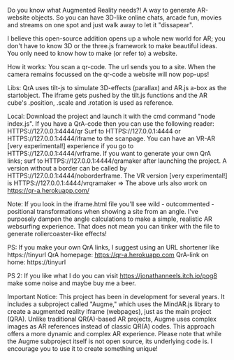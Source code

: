 Do you know what Augmented Reality needs?! 
A way to generate AR-website objects. So you can have 3D-like online chats, arcade fun, movies and streams on one spot and just walk away to let it "dissapear". 

I believe this open-source addition opens up a whole new world for AR; you don't have to know 3D or the three.js framework to make beautiful ideas. You only need to know how to make (or refer to) a website.

How it works: 
You scan a qr-code. The url sends you to a site. When the camera remains focussed on the qr-code a website will now pop-ups! 

Libs:
QrA uses tilt-js to simulate 3D-effects (parallax) and AR.js a-box as the startobject. 
The iframe gets pushed by the tilt.js functions and the AR cube's .position, .scale and .rotation is used as reference.

Local:
Download the project and launch it with the cmd command "node index.js".
If you have a QrA-code then you can use the following reader: HTTPS://127.0.0.1:4444/qr
Surf to  HTTPS://127.0.0.1:4444 or HTTPS://127.0.0.1:4444/iframe to the scanpage. 
You can have an VR-AR [very experimental!] experience if you go to  HTTPS://127.0.0.1:4444/vrframe.
If you want to generate your own QrA links; surf to  HTTPS://127.0.0.1:4444/qramaker after launching the project. 
A version without a border can be called by HTTPS://127.0.0.1:4444/noborderframe.
The VR version [very experimental!] is  HTTPS://127.0.0.1:4444/vrqramaker
=> The above urls also work on https://qr-a.herokuapp.com/ 


Note:
If you look in the iframe.html file you'll see wild - outcommented - positional transformations when showing a site from an angle. I've purposely dampen the angle calculations to make a simple, realistic AR websurfing experience. 
That does not mean you can tinker with the file to generate rollercoaster-like effects! 



PS: 
If you make your own QrA links, I suggest using an URL shortener like https://tinyurl
QrA homepage: https://qr-a.herokuapp.com  QrA-link on home: https://tinyurl

PS 2:
If you like what I do you can visit https://jonathanneels.itch.io/pog8 make some noise and maybe buy me a beer.



Important Notice:
This project has been in development for several years. It includes a subproject called "Augme," which uses the MindAR.js library to create a augmented reality iframe (webpages), just as the main project (QRA). 
Unlike traditional QR(A)-based AR projects, Augme uses complex images as AR references instead of classic QR(A) codes. This approach offers a more dynamic and complex AR experience.
Please note that while the Augme subproject itself is not open source, its underlying code is. I encourage you to use it to create something unique!





